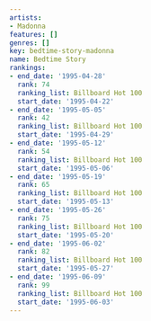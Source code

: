 ```yaml
---
artists:
- Madonna
features: []
genres: []
key: bedtime-story-madonna
name: Bedtime Story
rankings:
- end_date: '1995-04-28'
  rank: 74
  ranking_list: Billboard Hot 100
  start_date: '1995-04-22'
- end_date: '1995-05-05'
  rank: 42
  ranking_list: Billboard Hot 100
  start_date: '1995-04-29'
- end_date: '1995-05-12'
  rank: 54
  ranking_list: Billboard Hot 100
  start_date: '1995-05-06'
- end_date: '1995-05-19'
  rank: 65
  ranking_list: Billboard Hot 100
  start_date: '1995-05-13'
- end_date: '1995-05-26'
  rank: 75
  ranking_list: Billboard Hot 100
  start_date: '1995-05-20'
- end_date: '1995-06-02'
  rank: 82
  ranking_list: Billboard Hot 100
  start_date: '1995-05-27'
- end_date: '1995-06-09'
  rank: 99
  ranking_list: Billboard Hot 100
  start_date: '1995-06-03'
---
```


